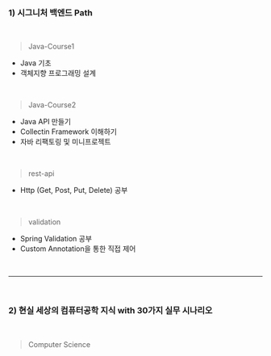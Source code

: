 ### 1) 시그니처 백엔드 Path
   <br>
   
   > Java-Course1

   - Java 기초
   - 객체지향 프로그래밍 설계

   <br>

   > Java-Course2

   - Java API 만들기
   - Collectin Framework 이해하기
   - 자바 리팩토링 및 미니프로젝트 

   <br>
  
   > rest-api

   - Http (Get, Post, Put, Delete) 공부

   <br>

   > validation

   - Spring Validation 공부
   - Custom Annotation을 통한 직접 제어
  


<br><hr><br>

### 2) 현실 세상의 컴퓨터공학 지식 with 30가지 실무 시나리오
<br>

> Computer Science
   
